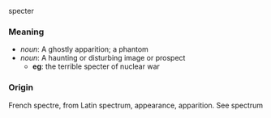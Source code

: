 specter
### Meaning
+ _noun_: A ghostly apparition; a phantom
+ _noun_: A haunting or disturbing image or prospect
    + __eg__: the terrible specter of nuclear war

### Origin

French spectre, from Latin spectrum, appearance, apparition. See spectrum
